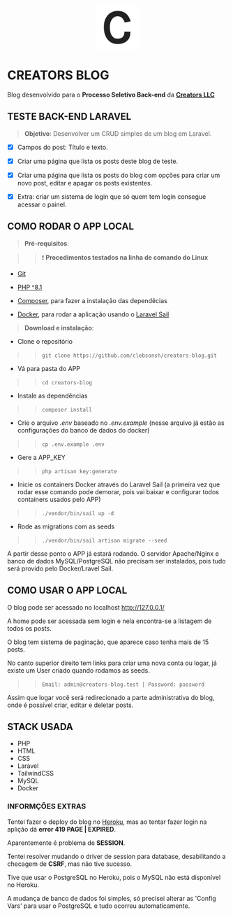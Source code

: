 <p align="center"><img src="https://raw.githubusercontent.com/clebsonsh/creators-blog/master/public/img/logo.png" width="100"></p>

# CREATORS BLOG

Blog desenvolvido para o **Processo Seletivo Back-end** da [**Creators LLC**](https://creators.llc/)

## TESTE BACK-END LARAVEL

> **Objetivo**: Desenvolver um CRUD simples de um blog em Laravel.

-   [x] Campos do post: Título e texto.

-   [x] Criar uma página que lista os posts deste blog de teste.

-   [x] Criar uma página que lista os posts do blog com opções para criar um novo post, editar e apagar os posts existentes.

-   [x] Extra: criar um sistema de login que só quem tem login consegue acessar o painel.

## COMO RODAR O APP LOCAL

> **Pré-requisitos**:

> > :heavy_exclamation_mark: **Procedimentos testados na linha de comando do Linux**

-   [Git](https://git-scm.com/downloads)

-   [PHP ^8.1](https://www.php.net/downloads.php)

-   [Composer](https://getcomposer.org/), para fazer a instalação das dependêcias

-   [Docker](https://docs.docker.com/get-docker/), para rodar a aplicação usando o [Laravel Sail](https://laravel.com/docs/9.x/sail)

> **Download e instalação**:

-   Clone o repositório

> > `git clone https://github.com/clebsonsh/creators-blog.git`

-   Vá para pasta do APP

> > `cd creators-blog`

-   Instale as dependências

> > `composer install`

-   Crie o arquivo _.env_ baseado no _.env.example_ (nesse arquivo já estão as configurações do banco de dados do docker)

> > `cp .env.example .env`

-   Gere a APP_KEY

> > `php artisan key:generate`

-   Inicie os containers Docker através do Laravel Sail (a primeira vez que rodar esse comando pode demorar, pois vai baixar e configurar todos containers usados pelo APP)

> > `./vendor/bin/sail up -d`

-   Rode as migrations com as seeds

> > `./vendor/bin/sail artisan migrate --seed`

A partir desse ponto o APP já estará rodando. O servidor Apache/Nginx e banco de dados MySQL/PostgreSQL não precisam ser instalados, pois tudo será provido pelo Docker/Lravel Sail.

## COMO USAR O APP LOCAL

O blog pode ser acessado no localhost http://127.0.0.1/

A home pode ser acessada sem login e nela encontra-se a listagem de todos os posts.

O blog tem sistema de paginação, que aparece caso tenha mais de 15 posts.

No canto superior direito tem links para criar uma nova conta ou logar, já existe um User criado quando rodamos as seeds.

> > `Email: admin@creators-blog.test | Password: password`

Assim que logar você será redirecionado a parte administrativa do blog, onde é possível criar, editar e deletar posts.

## STACK USADA

-   PHP
-   HTML
-   CSS
-   Laravel
-   TailwindCSS
-   MySQL
-   Docker

### INFORMÇÕES EXTRAS

Tentei fazer o deploy do blog no [Heroku](https://creators-dev-blog.herokuapp.com/), mas ao tentar fazer login na aplição dá **error 419 PAGE | EXPIRED**.

Aparentemente é problema de **SESSION**.

Tentei resolver mudando o driver de session para database, desabilitando a checagem de **CSRF**, mas não tive sucesso.

Tive que usar o PostgreSQL no Heroku, pois o MySQL não está disponível no Heroku.

A mudança de banco de dados foi simples, só precisei alterar as 'Config Vars' para usar o PostgreSQL e tudo ocorreu automaticamente.
